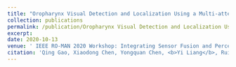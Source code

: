 ```yaml
---
title: "Oropharynx Visual Detection and Localization Using a Multi-attention SSD with Spatial Context Analysis for COVID-19 Sampling - Under Review"
collection: publications
permalink: /publication/Oropharynx Visual Detection and Localization Using a Multi-attention SSD with Spatial Context Analysis for COVID-19 Sampling
excerpt:
date: 2020-10-13
venue: ' IEEE RO-MAN 2020 Workshop: Integrating Sensor Fusion and Perception for Human-robot Interaction (2020ROMANHRI)'
citation: 'Qing Gao, Xiaodong Chen, Yongquan Chen, <b>Yi Liang</b>, Rui Huang, Yuquan Leng. (2020). &quot;Oropharynx Visual Detection and Localization Using a Multi-attention SSD with Spatial Context Analysis for COVID-19 Sampling.&quot; <i> IEEE Robotics and Automation Letters (RA-L) and The International Conference on Robotics and Automation(ICRA 2021)</i>. '
---
```

